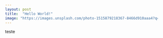 ```yaml
---
layout: post
title:  "Hello World!"
image: "https://images.unsplash.com/photo-1515879218367-8466d910aaa4?q=80&w=1000&auto=format&fit=crop&ixlib=rb-4.0.3&ixid=M3wxMjA3fDB8MHxzZWFyY2h8MTB8fGNvZGV8ZW58MHx8MHx8fDA%3D"
---
```

teste
